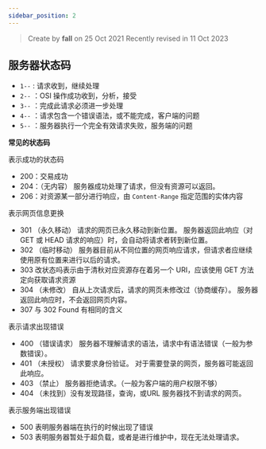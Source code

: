 ```yaml
---
sidebar_position: 2
---
```


> Create by **fall** on 25 Oct 2021
> Recently revised in 11 Oct 2023

## 服务器状态码

- `1--` :  请求收到，继续处理
- `2--` ：OSI 操作成功收到，分析，接受
- `3--` ：完成此请求必须进一步处理
- `4--` ：请求包含一个错误语法，或不能完成，客户端的问题
- `5--` ：服务器执行一个完全有效请求失败，服务端的问题

**常见的状态码**

表示成功的状态码

- 200：交易成功
- 204：（无内容） 服务器成功处理了请求，但没有资源可以返回。
- 206：对资源某一部分进行响应，由 `Content-Range` 指定范围的实体内容

表示网页信息更换

- 301 （永久移动） 请求的网页已永久移动到新位置。 服务器返回此响应（对 GET 或 HEAD 请求的响应）时，会自动将请求者转到新位置。
- 302 （临时移动） 服务器目前从不同位置的网页响应请求，但请求者应继续使用原有位置来进行以后的请求。
- 303 改状态吗表示由于清秋对应资源存在着另一个 URI，应该使用 GET 方法定向获取请求资源
- 304 （未修改） 自从上次请求后，请求的网页未修改过（协商缓存）。 服务器返回此响应时，不会返回网页内容。
- 307 与 302 Found 有相同的含义

表示请求出现错误

- 400 （错误请求） 服务器不理解请求的语法，请求中有语法错误（一般为参数错误）。
- 401 （未授权） 请求要求身份验证。 对于需要登录的网页，服务器可能返回此响应。
- 403 （禁止） 服务器拒绝请求。（一般为客户端的用户权限不够）
- 404 （未找到）没有发现路径，查询，或URL 服务器找不到请求的网页。

表示服务端出现错误

- 500 表明服务器端在执行的时候出现了错误
- 503 表明服务器暂处于超负载，或者是进行维护中，现在无法处理请求。